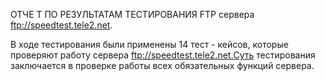 ОТЧЕ Т ПО РЕЗУЛЬТАТАМ ТЕСТИРОВАНИЯ FTP сервера ftp://speedtest.tele2.net.

В ходе тестирования были применены  14 тест - кейсов, которые проверяют работу сервера ftp://speedtest.tele2.net.Суть тестирования заключается в проверке работы всех обязательных функций сервера.
